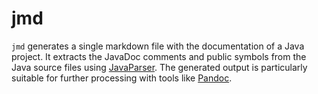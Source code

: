 # jmd
`jmd` generates a single markdown file with the documentation of a Java project.
It extracts the JavaDoc comments and public symbols from the Java source files
using [JavaParser](https://github.com/javaparser/javaparser). The generated
output is particularly suitable for further processing with tools like
[Pandoc](https://pandoc.org/).
 